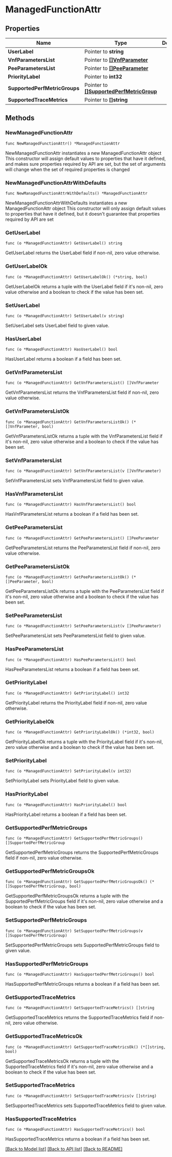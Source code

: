 # ManagedFunctionAttr

## Properties

Name | Type | Description | Notes
------------ | ------------- | ------------- | -------------
**UserLabel** | Pointer to **string** |  | [optional] 
**VnfParametersList** | Pointer to [**[]VnfParameter**](VnfParameter.md) |  | [optional] 
**PeeParametersList** | Pointer to [**[]PeeParameter**](PeeParameter.md) |  | [optional] 
**PriorityLabel** | Pointer to **int32** |  | [optional] 
**SupportedPerfMetricGroups** | Pointer to [**[]SupportedPerfMetricGroup**](SupportedPerfMetricGroup.md) |  | [optional] 
**SupportedTraceMetrics** | Pointer to **[]string** |  | [optional] 

## Methods

### NewManagedFunctionAttr

`func NewManagedFunctionAttr() *ManagedFunctionAttr`

NewManagedFunctionAttr instantiates a new ManagedFunctionAttr object
This constructor will assign default values to properties that have it defined,
and makes sure properties required by API are set, but the set of arguments
will change when the set of required properties is changed

### NewManagedFunctionAttrWithDefaults

`func NewManagedFunctionAttrWithDefaults() *ManagedFunctionAttr`

NewManagedFunctionAttrWithDefaults instantiates a new ManagedFunctionAttr object
This constructor will only assign default values to properties that have it defined,
but it doesn't guarantee that properties required by API are set

### GetUserLabel

`func (o *ManagedFunctionAttr) GetUserLabel() string`

GetUserLabel returns the UserLabel field if non-nil, zero value otherwise.

### GetUserLabelOk

`func (o *ManagedFunctionAttr) GetUserLabelOk() (*string, bool)`

GetUserLabelOk returns a tuple with the UserLabel field if it's non-nil, zero value otherwise
and a boolean to check if the value has been set.

### SetUserLabel

`func (o *ManagedFunctionAttr) SetUserLabel(v string)`

SetUserLabel sets UserLabel field to given value.

### HasUserLabel

`func (o *ManagedFunctionAttr) HasUserLabel() bool`

HasUserLabel returns a boolean if a field has been set.

### GetVnfParametersList

`func (o *ManagedFunctionAttr) GetVnfParametersList() []VnfParameter`

GetVnfParametersList returns the VnfParametersList field if non-nil, zero value otherwise.

### GetVnfParametersListOk

`func (o *ManagedFunctionAttr) GetVnfParametersListOk() (*[]VnfParameter, bool)`

GetVnfParametersListOk returns a tuple with the VnfParametersList field if it's non-nil, zero value otherwise
and a boolean to check if the value has been set.

### SetVnfParametersList

`func (o *ManagedFunctionAttr) SetVnfParametersList(v []VnfParameter)`

SetVnfParametersList sets VnfParametersList field to given value.

### HasVnfParametersList

`func (o *ManagedFunctionAttr) HasVnfParametersList() bool`

HasVnfParametersList returns a boolean if a field has been set.

### GetPeeParametersList

`func (o *ManagedFunctionAttr) GetPeeParametersList() []PeeParameter`

GetPeeParametersList returns the PeeParametersList field if non-nil, zero value otherwise.

### GetPeeParametersListOk

`func (o *ManagedFunctionAttr) GetPeeParametersListOk() (*[]PeeParameter, bool)`

GetPeeParametersListOk returns a tuple with the PeeParametersList field if it's non-nil, zero value otherwise
and a boolean to check if the value has been set.

### SetPeeParametersList

`func (o *ManagedFunctionAttr) SetPeeParametersList(v []PeeParameter)`

SetPeeParametersList sets PeeParametersList field to given value.

### HasPeeParametersList

`func (o *ManagedFunctionAttr) HasPeeParametersList() bool`

HasPeeParametersList returns a boolean if a field has been set.

### GetPriorityLabel

`func (o *ManagedFunctionAttr) GetPriorityLabel() int32`

GetPriorityLabel returns the PriorityLabel field if non-nil, zero value otherwise.

### GetPriorityLabelOk

`func (o *ManagedFunctionAttr) GetPriorityLabelOk() (*int32, bool)`

GetPriorityLabelOk returns a tuple with the PriorityLabel field if it's non-nil, zero value otherwise
and a boolean to check if the value has been set.

### SetPriorityLabel

`func (o *ManagedFunctionAttr) SetPriorityLabel(v int32)`

SetPriorityLabel sets PriorityLabel field to given value.

### HasPriorityLabel

`func (o *ManagedFunctionAttr) HasPriorityLabel() bool`

HasPriorityLabel returns a boolean if a field has been set.

### GetSupportedPerfMetricGroups

`func (o *ManagedFunctionAttr) GetSupportedPerfMetricGroups() []SupportedPerfMetricGroup`

GetSupportedPerfMetricGroups returns the SupportedPerfMetricGroups field if non-nil, zero value otherwise.

### GetSupportedPerfMetricGroupsOk

`func (o *ManagedFunctionAttr) GetSupportedPerfMetricGroupsOk() (*[]SupportedPerfMetricGroup, bool)`

GetSupportedPerfMetricGroupsOk returns a tuple with the SupportedPerfMetricGroups field if it's non-nil, zero value otherwise
and a boolean to check if the value has been set.

### SetSupportedPerfMetricGroups

`func (o *ManagedFunctionAttr) SetSupportedPerfMetricGroups(v []SupportedPerfMetricGroup)`

SetSupportedPerfMetricGroups sets SupportedPerfMetricGroups field to given value.

### HasSupportedPerfMetricGroups

`func (o *ManagedFunctionAttr) HasSupportedPerfMetricGroups() bool`

HasSupportedPerfMetricGroups returns a boolean if a field has been set.

### GetSupportedTraceMetrics

`func (o *ManagedFunctionAttr) GetSupportedTraceMetrics() []string`

GetSupportedTraceMetrics returns the SupportedTraceMetrics field if non-nil, zero value otherwise.

### GetSupportedTraceMetricsOk

`func (o *ManagedFunctionAttr) GetSupportedTraceMetricsOk() (*[]string, bool)`

GetSupportedTraceMetricsOk returns a tuple with the SupportedTraceMetrics field if it's non-nil, zero value otherwise
and a boolean to check if the value has been set.

### SetSupportedTraceMetrics

`func (o *ManagedFunctionAttr) SetSupportedTraceMetrics(v []string)`

SetSupportedTraceMetrics sets SupportedTraceMetrics field to given value.

### HasSupportedTraceMetrics

`func (o *ManagedFunctionAttr) HasSupportedTraceMetrics() bool`

HasSupportedTraceMetrics returns a boolean if a field has been set.


[[Back to Model list]](../README.md#documentation-for-models) [[Back to API list]](../README.md#documentation-for-api-endpoints) [[Back to README]](../README.md)


